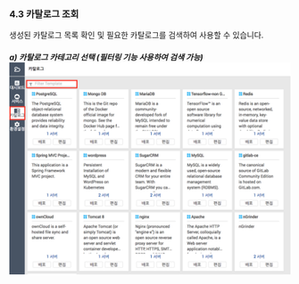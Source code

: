 ### 4.3 카탈로그 조회

생성된 카탈로그 목록 확인 및 필요한 카탈로그를 검색하여 사용할 수 있습니다.

##### a\) 카탈로그 카테고리 선택 \(필터링 기능 사용하여 검색 가능\)![](/assets/카탈로그조회.png)



